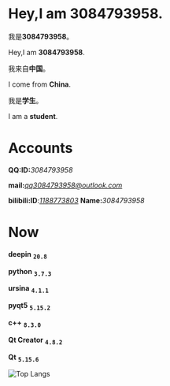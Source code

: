 # Hey,I am 3084793958.

我是**3084793958**。

Hey,I am **3084793958**.

我来自**中国**。

I come from **China**.

我是**学生**。

I am a **student**.

# Accounts

**QQ:ID:**<i>3084793958</i>

**mail:**<i>qq3084793958@outlook.com</i>

**bilibili:ID**:<i>[1188773803](https://space.bilibili.com/1188773803)</i> **Name:**<i>3084793958</i>

# Now
**deepin** <kbd><sub>**20.8**</sub></kbd>

**python** <kbd><sub>**3.7.3**</sub></kbd>

**ursina** <kbd><sub>**4.1.1**</sub></kbd>

**pyqt5** <kbd><sub>**5.15.2**</sub></kbd>

**c++** <kbd><sub>**8.3.0**</sub></kbd>

**Qt Creator** <kbd><sub>**4.8.2**</sub></kbd>

**Qt** <kbd><sub>**5.15.6**</sub></kbd>

![Top Langs](https://github-readme-stats.vercel.app/api/top-langs/?username=3084793958&langs_count=6)
